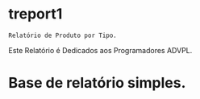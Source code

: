 # treport1
 	Relatório de Produto por Tipo.
  
  Este Relatório é Dedicados aos Programadores ADVPL.
  
  Base de relatório simples.
===
 

